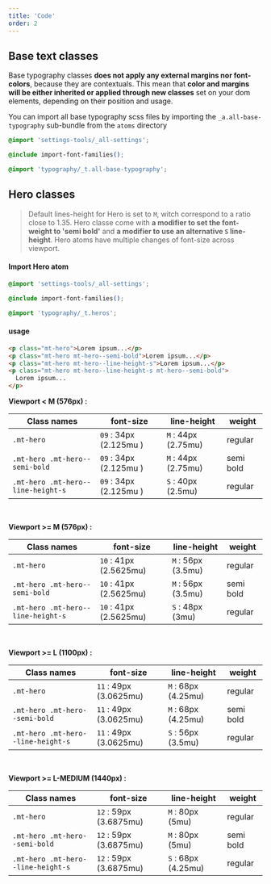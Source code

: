 ```yaml
---
title: 'Code'
order: 2
---
```


## Base text classes

Base typography classes **does not apply any external margins nor font-colors**, because they are contextuals. This mean that **color and margins will be either inherited or applied through new classes** set on your dom elements, depending on their position and usage.

You can import all base typography scss files by importing the `_a.all-base-typography` sub-bundle from the `atoms` directory

```css
@import 'settings-tools/_all-settings';

@include import-font-families();

@import 'typography/_t.all-base-typography';
```

## Hero classes

> Default lines-height for Hero is set to `M`, witch correspond to a ratio close to 1.35.
> Hero classe come with **a modifier to set the font-weight to 'semi bold'** and **a modifier to use an alternative `S` line-height**.
> Hero atoms have multiple changes of font-size across viewport.

#### Import Hero atom

```css
@import 'settings-tools/_all-settings';

@include import-font-families();

@import 'typography/_t.heros';
```

#### usage

```html
<p class="mt-hero">Lorem ipsum...</p>
<p class="mt-hero mt-hero--semi-bold">Lorem ipsum...</p>
<p class="mt-hero mt-hero--line-height-s">Lorem ipsum...</p>
<p class="mt-hero mt-hero--line-height-s mt-hero--semi-bold">
  Lorem ipsum...
</p>
```

<preview path="src/pages/Foundations/Typography/HeroStyles/previews/typographyHero-variations"></pattern>

**Viewport < M (576px) :**

| Class names                        | font-size              | line-height         | weight    |
| ---------------------------------- | ---------------------- | ------------------- | --------- |
| `.mt-hero`                         | `09` : 34px (2.125mu ) | `M` : 44px (2.75mu) | regular   |
| `.mt-hero .mt-hero--semi-bold`     | `09` : 34px (2.125mu ) | `M` : 44px (2.75mu) | semi bold |
| `.mt-hero .mt-hero--line-height-s` | `09` : 34px (2.125mu ) | `S` : 40px (2.5mu)  | regular   |

<br>

**Viewport >= M (576px) :**

| Class names                        | font-size              | line-height        | weight    |
| ---------------------------------- | ---------------------- | ------------------ | --------- |
| `.mt-hero`                         | `10` : 41px (2.5625mu) | `M` : 56px (3.5mu) | regular   |
| `.mt-hero .mt-hero--semi-bold`     | `10` : 41px (2.5625mu) | `M` : 56px (3.5mu) | semi bold |
| `.mt-hero .mt-hero--line-height-s` | `10` : 41px (2.5625mu) | `S` : 48px (3mu)   | regular   |

<br>

**Viewport >= L (1100px) :**

| Class names                        | font-size              | line-height         | weight    |
| ---------------------------------- | ---------------------- | ------------------- | --------- |
| `.mt-hero`                         | `11` : 49px (3.0625mu) | `M` : 68px (4.25mu) | regular   |
| `.mt-hero .mt-hero--semi-bold`     | `11` : 49px (3.0625mu) | `M` : 68px (4.25mu) | semi bold |
| `.mt-hero .mt-hero--line-height-s` | `11` : 49px (3.0625mu) | `S` : 56px (3.5mu)  | regular   |

<br>

**Viewport >= L-MEDIUM (1440px) :**

| Class names                        | font-size              | line-height         | weight    |
| ---------------------------------- | ---------------------- | ------------------- | --------- |
| `.mt-hero`                         | `12` : 59px (3.6875mu) | `M` : 80px (5mu)    | regular   |
| `.mt-hero .mt-hero--semi-bold`     | `12` : 59px (3.6875mu) | `M` : 80px (5mu)    | semi bold |
| `.mt-hero .mt-hero--line-height-s` | `12` : 59px (3.6875mu) | `S` : 68px (4.25mu) | regular   |

<br>
